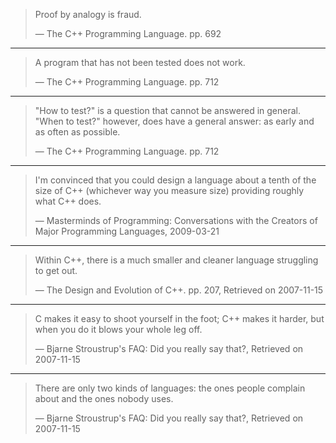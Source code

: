 > Proof by analogy is fraud.
>
> &mdash; The C++ Programming Language. pp. 692

---

> A program that has not been tested does not work.
>
> &mdash; The C++ Programming Language. pp. 712

---

> "How to test?" is a question that cannot be answered in general. "When to test?"
> however, does have a general answer: as early and as often as possible.
>
> &mdash; The C++ Programming Language. pp. 712

---

> I'm convinced that you could design a language about a tenth of the size of C++
> (whichever way you measure size) providing roughly what C++ does.
>
> &mdash; Masterminds of Programming: Conversations with the Creators of Major
> Programming Languages, 2009-03-21

---

> Within C++, there is a much smaller and cleaner language struggling to get out.
>
> &mdash; The Design and Evolution of C++. pp. 207, Retrieved on 2007-11-15

---

> C makes it easy to shoot yourself in the foot; C++ makes it harder, but when you
> do it blows your whole leg off.
>
> &mdash; Bjarne Stroustrup's FAQ: Did you really say that?, Retrieved on 2007-11-15

---

> There are only two kinds of languages: the ones people complain about and the
> ones nobody uses.
>
> &mdash; Bjarne Stroustrup's FAQ: Did you really say that?, Retrieved on 2007-11-15
